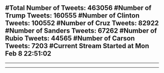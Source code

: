 #Total Number of Tweets: 463056 
#Number of Trump Tweets: 160555
#Number of Clinton Tweets: 100552
#Number of Cruz Tweets: 82922
#Number of Sanders Tweets: 67262
#Number of Rubio Tweets: 44565
#Number of Carson Tweets: 7203
#Current Stream Started at Mon Feb  8 22:51:02
---
---
---
